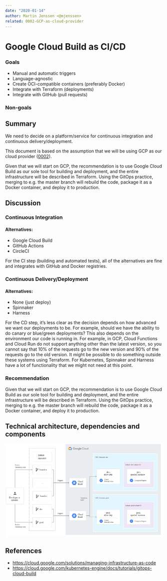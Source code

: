 ```yaml
---
date: "2020-01-14"
author: Martin Jenssen <@mjenssen>
related: 0002-GCP-as-cloud-provider
---
```


# Google Cloud Build as CI/CD

### Goals

- Manual and automatic triggers
- Language-agnostic
- Create OCI-compatible containers (preferably Docker)
- Integrate with Terraform (deployments)
- Integrate with GitHub (pull requests)

### Non-goals

## Summary

We need to decide on a platform/service for continuous integration and
continuous delivery/deployment.

This document is based on the assumption that we will be using GCP as our cloud
provider ([0002](../0002-GCP-as-cloud-provider.md)).

Given that we will start on GCP, the recommendation is to use Google Cloud Build
as our sole tool for building and deployment, and the entire infrastructure will
be described in Terraform. Using the GitOps practice, merging to e.g. the master
branch will rebuild the code, package it as a Docker container, and deploy it to
production.

## Discussion

### Continuous Integration

#### Alternatives:

- Google Cloud Build
- GitHub Actions
- CircleCI

For the CI step (building and automated tests), all of the alternatives are fine
and integrates with GitHub and Docker registries.

### Continuous Delivery/Deployment

#### Alternatives:

- None (just deploy)
- Spinnaker
- Harness

For the CD step, it’s less clear as the decision depends on how advanced we want
our deployments to be. For example, should we have the ability to do canary or
blue/green deployments? This also depends on the environment our code is running
in. For example, in GCP, Cloud Functions and Cloud Run do not support anything
other than the latest version, so you cannot say that 10% of the requests go to
the new version and 90% of the requests go to the old version. It might be
possible to do something outside these systems using Terraform. For Kubernetes,
Spinnaker and Harness have a lot of functionality that we might not need at this
point.

### Recommendation

Given that we will start on GCP, the recommendation is to use Google Cloud Build
as our sole tool for building and deployment, and the entire infrastructure will
be described in Terraform. Using the GitOps practice, merging to e.g. the master
branch will rebuild the code, package it as a Docker container, and deploy it to
production.

## Technical architecture, dependencies and components

![Diagram of components](./image1.png)

## References

- https://cloud.google.com/solutions/managing-infrastructure-as-code
- https://cloud.google.com/kubernetes-engine/docs/tutorials/gitops-cloud-build
